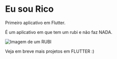 # Eu sou Rico

Primeiro aplicativo em Flutter.

É um aplicativo em que tem um rubi e não faz NADA.

<img src="aplicativo_eu_sou_rico.png" alt="Imagem de um RUBI">


Veja em breve mais projetos em FLUTTER :)
